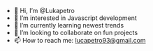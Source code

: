 - 👋 Hi, I’m @Lukapetro
- 👀 I’m interested in Javascript development
- 🌱 I’m currently learning newest trends
- 💞️ I’m looking to collaborate on fun projects
- 📫 How to reach me: lucapetro93@gmail.com

<!---
Lukapetro/Lukapetro is a ✨ special ✨ repository because its `README.md` (this file) appears on your GitHub profile.
You can click the Preview link to take a look at your changes.
--->

